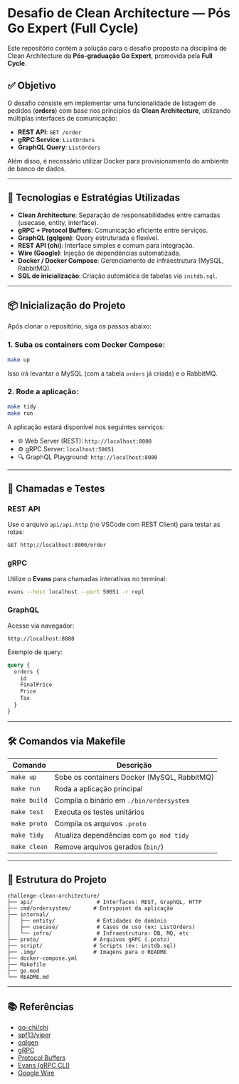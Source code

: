 # **Desafio de Clean Architecture — Pós Go Expert (Full Cycle)**

Este repositório contém a solução para o desafio proposto na disciplina de Clean Architecture da **Pós-graduação Go Expert**, promovida pela **Full Cycle**.

## ✅ Objetivo

O desafio consiste em implementar uma funcionalidade de listagem de pedidos (**orders**) com base nos princípios da **Clean Architecture**, utilizando múltiplas interfaces de comunicação:

- **REST API**: `GET /order`
- **gRPC Service**: `ListOrders`
- **GraphQL Query**: `ListOrders`

Além disso, é necessário utilizar Docker para provisionamento do ambiente de banco de dados.

---

## 🚀 Tecnologias e Estratégias Utilizadas

- **Clean Architecture**: Separação de responsabilidades entre camadas (usecase, entity, interface).
- **gRPC + Protocol Buffers**: Comunicação eficiente entre serviços.
- **GraphQL (gqlgen)**: Query estruturada e flexível.
- **REST API (chi)**: Interface simples e comum para integração.
- **Wire (Google)**: Injeção de dependências automatizada.
- **Docker / Docker Compose**: Gerenciamento de infraestrutura (MySQL, RabbitMQ).
- **SQL de inicialização**: Criação automática de tabelas via `initdb.sql`.

---

## 📦 Inicialização do Projeto

Após clonar o repositório, siga os passos abaixo:

### 1. Suba os containers com Docker Compose:

```bash
make up
```

Isso irá levantar o MySQL (com a tabela `orders` já criada) e o RabbitMQ.

### 2. Rode a aplicação:

```bash
make tidy
make run
```

A aplicação estará disponível nos seguintes serviços:

- 🌐 Web Server (REST): `http://localhost:8000`
- ⚙️ gRPC Server: `localhost:50051`
- 🔍 GraphQL Playground: `http://localhost:8080`

---

## 🧪 Chamadas e Testes

### REST API

Use o arquivo `api/api.http` (no VSCode com REST Client) para testar as rotas:

```
GET http://localhost:8000/order
```

### gRPC

Utilize o **Evans** para chamadas interativas no terminal:

```bash
evans --host localhost --port 50051 -r repl
```

### GraphQL

Acesse via navegador:

```
http://localhost:8080
```

Exemplo de query:

```graphql
query {
  orders {
    id
    FinalPrice
    Price
    Tax
  }
}
```

---

## 🛠️ Comandos via Makefile

| Comando         | Descrição                                       |
|-----------------|-------------------------------------------------|
| `make up`       | Sobe os containers Docker (MySQL, RabbitMQ)     |
| `make run`      | Roda a aplicação principal                      |
| `make build`    | Compila o binário em `./bin/ordersystem`        |
| `make test`     | Executa os testes unitários                     |
| `make proto`    | Compila os arquivos `.proto`                    |
| `make tidy`     | Atualiza dependências com `go mod tidy`         |
| `make clean`    | Remove arquivos gerados (`bin/`)                |

---

## 📁 Estrutura do Projeto

```
challenge-clean-architecture/
├── api/                    # Interfaces: REST, GraphQL, HTTP
├── cmd/ordersystem/       # Entrypoint da aplicação
├── internal/
│   ├── entity/             # Entidades de domínio
│   ├── usecase/            # Casos de uso (ex: ListOrders)
│   └── infra/              # Infraestrutura: DB, MQ, etc
├── proto/                 # Arquivos gRPC (.proto)
├── script/                # Scripts (ex: initdb.sql)
├── .img/                  # Imagens para o README
├── docker-compose.yml
├── Makefile
├── go.mod
└── README.md
```

---

## 📚 Referências

- [go-chi/chi](https://github.com/go-chi/chi)
- [spf13/viper](https://github.com/spf13/viper)
- [gqlgen](https://gqlgen.com/)
- [gRPC](https://grpc.io)
- [Protocol Buffers](https://protobuf.dev/)
- [Evans (gRPC CLI)](https://github.com/ktr0731/evans)
- [Google Wire](https://github.com/google/wire)
